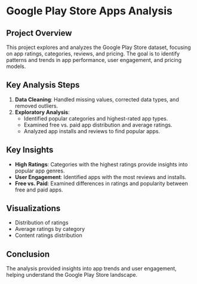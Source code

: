 # Google Play Store Apps Analysis

## Project Overview
This project explores and analyzes the Google Play Store dataset, focusing on app ratings, categories, reviews, and pricing. The goal is to identify patterns and trends in app performance, user engagement, and pricing models.

## Key Analysis Steps
1. **Data Cleaning**: Handled missing values, corrected data types, and removed outliers.
2. **Exploratory Analysis**:
   - Identified popular categories and highest-rated app types.
   - Examined free vs. paid app distribution and average ratings.
   - Analyzed app installs and reviews to find popular apps.

## Key Insights
- **High Ratings**: Categories with the highest ratings provide insights into popular app genres.
- **User Engagement**: Identified apps with the most reviews and installs.
- **Free vs. Paid**: Examined differences in ratings and popularity between free and paid apps.

## Visualizations
- Distribution of ratings
- Average ratings by category
- Content ratings distribution

## Conclusion
The analysis provided insights into app trends and user engagement, helping understand the Google Play Store landscape.
